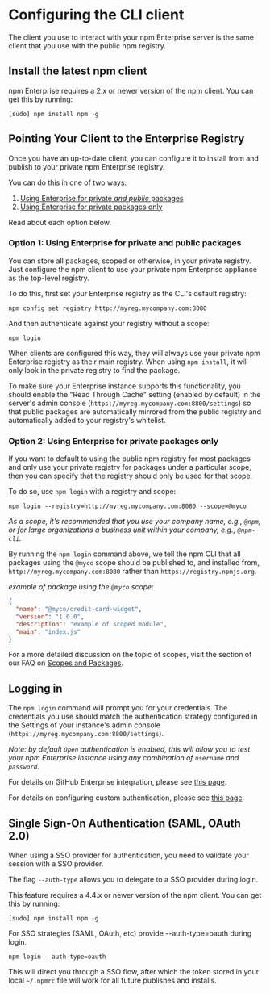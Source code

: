 # Configuring the CLI client

The client you use to interact with your npm Enterprise server is the same client
that you use with the public npm registry.

## Install the latest npm client

npm Enterprise requires a 2.x or newer version of the npm client. You can get this
by running:

```
[sudo] npm install npm -g
 ```

<a name="pointing-your-client-to-the-registry"></a>
## Pointing Your Client to the Enterprise Registry

Once you have an up-to-date client, you can configure it to install from and
publish to your private npm Enterprise registry.

You can do this in one of two ways:

1. [Using Enterprise for private _and public_ packages](#option-1-using-enterprise-for-private-and-public-packages)
2. [Using Enterprise for private packages only](#option-2-using-enterprise-for-private-packages-only)

Read about each option below.

### Option 1: Using Enterprise for private and public packages

You can store all packages, scoped or otherwise, in your private registry. Just configure the npm client to use your
private npm Enterprise appliance as the top-level registry.

To do this, first set your Enterprise registry as the CLI's default registry:

```
npm config set registry http://myreg.mycompany.com:8080
```

And then authenticate against your registry without a scope:

```
npm login
```

When clients are configured this way, they will always use your private npm
Enterprise registry as their main registry. When using `npm install`, it will only
look in the private registry to find the package.

To make sure your Enterprise instance supports this functionality, you should
enable the "Read Through Cache" setting (enabled by default) in the server's
admin console (`https://myreg.mycompany.com:8800/settings`) so that public
packages are automatically mirrored from the public registry and automatically
added to your registry's whitelist.

### Option 2: Using Enterprise for private packages only

If you want to default to using the public npm registry for most packages and
only use your private registry for packages under a particular scope, then you
can specify that the registry should only be used for that scope.

To do so, use `npm login` with a registry and scope:

```
npm login --registry=http://myreg.mycompany.com:8080 --scope=@myco
```

_As a scope, it's recommended that you use your company name, e.g., `@npm`,
or for large organizations a business unit within your company, e.g., `@npm-cli`._

By running the `npm login` command  above, we tell the npm CLI that all
packages using the `@myco` scope should be published to, and installed from,
`http://myreg.mycompany.com:8080` rather than `https://registry.npmjs.org`.

_example of package using the `@myco` scope:_

```json
{
  "name": "@myco/credit-card-widget",
  "version": "1.0.0",
  "description": "example of scoped module",
  "main": "index.js"
}
```

For a more detailed discussion on the topic of scopes, visit the section of our
FAQ on [Scopes and Packages](/troubleshooting/faq.md#whats-the-difference-between-a-scoped-package-and-an-unscoped-package).

## Logging in

The `npm login` command will prompt you for your credentials. The credentials
you use should match the authentication strategy configured in the Settings of
your instance's admin console (`https://myreg.mycompany.com:8800/settings`).

_Note: by default `Open` authentication is enabled, this will allow you to
 test your npm Enterprise instance using any combination of `username` and `password`._

For details on GitHub Enterprise integration, please see
[this page](/up-and-running/auth/github.md).

For details on configuring custom authentication, please see
[this page](/up-and-running/auth/).

## Single Sign-On Authentication (SAML, OAuth 2.0)

When using a SSO provider for authentication, you need to validate your session with a SSO provider.

The flag `--auth-type` allows you to delegate to a SSO provider during login.

This feature requires a 4.4.x or newer version of the npm client. You can get this
by running:

```
[sudo] npm install npm -g
 ```
 
 For SSO strategies (SAML, OAuth, etc) provide --auth-type=oauth during login.
 
 ```
 npm login --auth-type=oauth
 ```
 
 This will direct you through a SSO flow, after which the token stored in your local `~/.npmrc` file will work for all future publishes and installs.